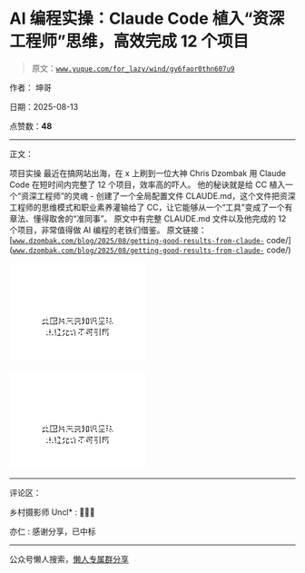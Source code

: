 # AI 编程实操：Claude Code 植入“资深工程师”思维，高效完成 12 个项目

> 原文：[`www.yuque.com/for_lazy/wind/gy6faor0thn607u9`](https://www.yuque.com/for_lazy/wind/gy6faor0thn607u9)

作者： 坤哥

日期：2025-08-13

点赞数：**48**

* * *

正文：

项目实操 最近在搞网站出海，在 x 上刷到一位大神 Chris Dzombak 用 Claude Code 在短时间内完整了 12 个项目，效率高的吓人。
他的秘诀就是给 CC 植入一个“资深工程师”的灵魂 -
创建了一个全局配置文件 CLAUDE.md，这个文件把资深工程师的思维模式和职业素养灌输给了 CC，让它能够从一个“工具”变成了一个有章法、懂得取舍的“准同事”。
原文中有完整 CLAUDE.md 文件以及他完成的 12 个项目，非常值得做 AI 编程的老铁们借鉴。
原文链接：[[`www.dzombak.com/blog/2025/08/getting-good-results-from-claude-`](https://www.dzombak.com/blog/2025/08/getting-good-results-from-claude-) code/]([`www.dzombak.com/blog/2025/08/getting-good-results-from-claude-`](https://www.dzombak.com/blog/2025/08/getting-good-results-from-claude-) code/)

![](img/7380270e2d854c0fd965d46ba6de1c7e.png "None")

![](img/0539c464f436b447a59f1e5fa06283d1.png "None")

* * *

评论区：

乡村摄影师 Uncl* : 🐂🐂🐂

亦仁 : 感谢分享，已中标

* * *

公众号懒人搜索，[懒人专属群分享](https://lazybook.fun/#/blog/group)